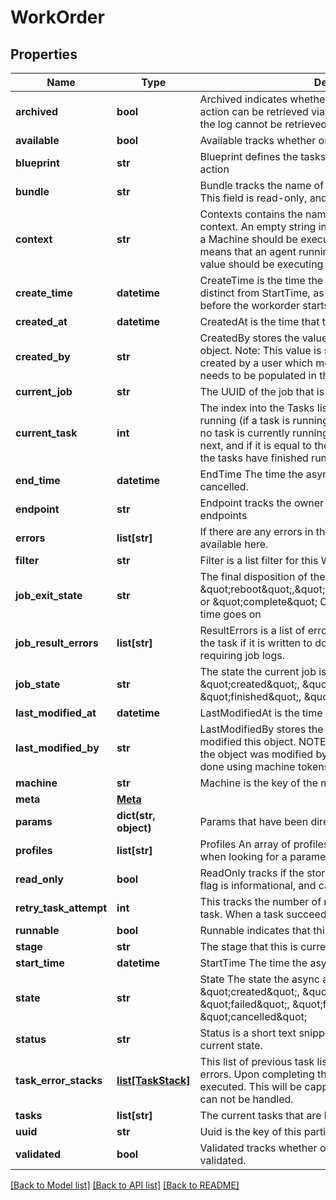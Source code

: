# WorkOrder

## Properties
Name | Type | Description | Notes
------------ | ------------- | ------------- | -------------
**archived** | **bool** | Archived indicates whether the complete log for the async action can be retrieved via the API.  If Archived is true, then the log cannot be retrieved. | 
**available** | **bool** | Available tracks whether or not the model passed validation. | [optional] 
**blueprint** | **str** | Blueprint defines the tasks and base parameters for this action | 
**bundle** | **str** | Bundle tracks the name of the store containing this object. This field is read-only, and cannot be changed via the API. | [optional] 
**context** | **str** | Contexts contains the name of the current execution context. An empty string indicates that an agent running on a Machine should be executing tasks, and any other value means that an agent running with its context set for this value should be executing tasks. | [optional] 
**create_time** | **datetime** | CreateTime is the time the work order was created.  This is distinct from StartTime, as there may be a significant delay before the workorder starts running. | [optional] 
**created_at** | **datetime** | CreatedAt is the time that this object was created. | [optional] 
**created_by** | **str** | CreatedBy stores the value of the user that created this object. Note: This value is stored ONLY if the object was created by a user which means that &#x60;currentUserName&#x60; needs to be populated in the authBlob | [optional] 
**current_job** | **str** | The UUID of the job that is currently running. | [optional] 
**current_task** | **int** | The index into the Tasks list for the task that is currently running (if a task is running) or the next task that will run (if no task is currently running).  If -1, then the first task will run next, and if it is equal to the length of the Tasks list then all the tasks have finished running. | 
**end_time** | **datetime** | EndTime The time the async action failed or finished or cancelled. | [optional] 
**endpoint** | **str** | Endpoint tracks the owner of the object among DRP endpoints | [optional] 
**errors** | **list[str]** | If there are any errors in the validation process, they will be available here. | [optional] 
**filter** | **str** | Filter is a list filter for this WorkOrder | [optional] 
**job_exit_state** | **str** | The final disposition of the current job. Can be one of \&quot;reboot\&quot;,\&quot;poweroff\&quot;,\&quot;stop\&quot;, or \&quot;complete\&quot; Other substates may be added as time goes on | [optional] 
**job_result_errors** | **list[str]** | ResultErrors is a list of error from the task.  This is filled in by the task if it is written to do so.  This tracks results without requiring job logs. | [optional] 
**job_state** | **str** | The state the current job is in.  Must be one of \&quot;created\&quot;, \&quot;failed\&quot;, \&quot;finished\&quot;, \&quot;incomplete\&quot; | [optional] 
**last_modified_at** | **datetime** | LastModifiedAt is the time that this object was last modified. | [optional] 
**last_modified_by** | **str** | LastModifiedBy stores the value of the user that last modified this object. NOTE: This value is populated ONLY if the object was modified by a user which means any actions done using machine tokens will not get tracked | [optional] 
**machine** | **str** | Machine is the key of the machine running the WorkOrder | [optional] 
**meta** | [**Meta**](Meta.md) |  | [optional] 
**params** | **dict(str, object)** | Params that have been directly set on the Machine. | [optional] 
**profiles** | **list[str]** | Profiles An array of profiles to apply to this machine in order when looking for a parameter during rendering. | [optional] 
**read_only** | **bool** | ReadOnly tracks if the store for this object is read-only. This flag is informational, and cannot be changed via the API. | [optional] 
**retry_task_attempt** | **int** | This tracks the number of retry attempts for the current task. When a task succeeds, the retry value is reset. | [optional] 
**runnable** | **bool** | Runnable indicates that this is Runnable. | [optional] 
**stage** | **str** | The stage that this is currently in. | [optional] 
**start_time** | **datetime** | StartTime The time the async action started running. | [optional] 
**state** | **str** | State The state the async action is in.  Must be one of \&quot;created\&quot;, \&quot;running\&quot;, \&quot;failed\&quot;, \&quot;finished\&quot;, \&quot;cancelled\&quot; | 
**status** | **str** | Status is a short text snippet for humans explaining the current state. | [optional] 
**task_error_stacks** | [**list[TaskStack]**](TaskStack.md) | This list of previous task lists and current tasks to handle errors. Upon completing the list, the previous task list will be executed.  This will be capped to a depth of 1.  Error failures can not be handled. | [optional] 
**tasks** | **list[str]** | The current tasks that are being processed. | [optional] 
**uuid** | **str** | Uuid is the key of this particular WorkOrder. | 
**validated** | **bool** | Validated tracks whether or not the model has been validated. | [optional] 

[[Back to Model list]](../README.md#documentation-for-models) [[Back to API list]](../README.md#documentation-for-api-endpoints) [[Back to README]](../README.md)


